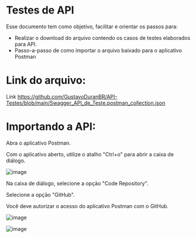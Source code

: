 # Testes de API

Esse documento tem como objetivo, facilitar e orientar os passos para:

* Realizar o download do arquivo contendo os casos de testes elaborados para API.
* Passo-a-passo de como importar o arquivo baixado para o aplicativo Postman

# Link do arquivo:
Link https://github.com/GustavoDuranBR/API-Testes/blob/main/Swagger_API_de_Teste.postman_collection.json


# Importando a API:
Abra o aplicativo Postman.

Com o aplicativo aberto, utilize o atalho "Ctrl+o" para abrir a caixa de diálogo.

![image](https://user-images.githubusercontent.com/81047389/162346059-cf682088-5ac5-4968-9550-7c9458d9a898.png)

Na caixa de diálogo, selecione a opção "Code Repository".

Selecione a opção "GitHub".

Você deve autorizar o acesso do aplicativo Postman com o GitHub.

![image](https://user-images.githubusercontent.com/81047389/162346248-4de0edbf-fbc1-49eb-a990-35e3a3be72b5.png)

![image](https://user-images.githubusercontent.com/81047389/162346392-9a2f81ab-ff07-41e7-a451-9bb19b516875.png)




